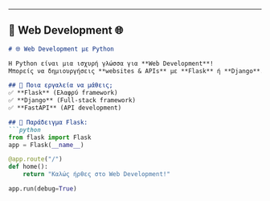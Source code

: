 ---

## **📌 Web Development 🌐**
```md
# 🌐 Web Development με Python

Η Python είναι μια ισχυρή γλώσσα για **Web Development**!  
Μπορείς να δημιουργήσεις **websites & APIs** με **Flask** ή **Django**.

## 🔹 Ποια εργαλεία να μάθεις;
✅ **Flask** (Ελαφρύ framework)  
✅ **Django** (Full-stack framework)  
✅ **FastAPI** (API development)  

## 🔹 Παράδειγμα Flask:
```python
from flask import Flask
app = Flask(__name__)

@app.route("/")
def home():
    return "Καλώς ήρθες στο Web Development!"

app.run(debug=True)
